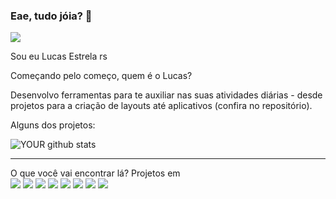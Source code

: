 ### Eae, tudo jóia? 👋

<img src="https://github.com/pr2tik1/pr2tik1/blob/master/IMAGE-NAME">

Sou eu Lucas Estrela rs

Começando pelo começo, quem é o Lucas?

Desenvolvo ferramentas para te auxiliar nas suas atividades diárias - desde projetos para a criação de layouts até aplicativos (confira no repositório).

Alguns dos projetos:

![YOUR github stats](https://github-readme-stats.vercel.app/api?lucasestrelaa=lucasestrelaa)

<hr>
O que você vai encontrar lá?
Projetos em 
<div>
  <img src="https://camo.githubusercontent.com/ef3fcc0cf0f18b69a2857bf30db72e49daa884d3dade4f83738b8823696348f8/68747470733a2f2f696d672e736869656c64732e696f2f62616467652f2d52656163742e6a732d3435623864383f7374796c653d666c61742d737175617265266c6f676f3d7265616374266c6f676f436f6c6f723d7768697465" />
<img src="https://img.shields.io/node/v/npm"/>  <img src="https://img.shields.io/packagist/php-v/laravel/laravel">
<img src="https://camo.githubusercontent.com/f2e98af21a6f37f28dcabae550e8b073040afa6dd46d791e3f62277800965124/68747470733a2f2f696d672e736869656c64732e696f2f62616467652f2d5048502d3734373861653f7374796c653d666c61742d737175617265266c6f676f3d706870266c6f676f436f6c6f723d7768697465" />
<img src="https://camo.githubusercontent.com/105e42442fbc37dc46555385f897cbf79f980578ac02b9d2bbf04e8a16c52550/68747470733a2f2f696d672e736869656c64732e696f2f62616467652f2d46697265626972642d6566333830633f7374796c653d666c61742d737175617265266c6f676f436f6c6f723d7768697465" />
<img src="https://camo.githubusercontent.com/99e0270cb28d1f9e2d4828b318ca0bf166f38cad873c320b58de158773e603dc/68747470733a2f2f696d672e736869656c64732e696f2f62616467652f2d4d7953514c2d3030373538463f7374796c653d666c61742d737175617265266c6f676f3d6d7973716c266c6f676f436f6c6f723d7768697465" />
<img src="https://camo.githubusercontent.com/0c3a16a22ae058cfe38a06dc9ea16404cf006409262f547c9ccfa3ec8b30f71e/68747470733a2f2f696d672e736869656c64732e696f2f62616467652f2d48544d4c352d4533344632363f7374796c653d666c61742d737175617265266c6f676f3d68746d6c35266c6f676f436f6c6f723d7768697465">
<img src="https://camo.githubusercontent.com/0cf2fdbf61924c982af4f53c68476d1c5538f1bdce7f5ea0781c1ba0653d3ce4/68747470733a2f2f696d672e736869656c64732e696f2f62616467652f2d435353332d3534394644453f7374796c653d666c61742d737175617265266c6f676f3d63737333266c6f676f436f6c6f723d7768697465" />
</div>



<!--
**lucasestrelaa/lucasestrelaa** is a ✨ _special_ ✨ repository because its `README.md` (this file) appears on your GitHub profile.

Here are some ideas to get you started:

- 🔭 I’m currently working on ...
- 🌱 I’m currently learning ...
- 👯 I’m looking to collaborate on ...
- 🤔 I’m looking for help with ...
- 💬 Ask me about ...
- 📫 How to reach me: ...
- 😄 Pronouns: ...
- ⚡ Fun fact: ...
-->
